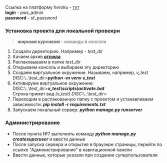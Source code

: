 Ссылка на платформу *heroku* - [тут](https://glacial-island-32092.herokuapp.com/)   
**login** - pws_admin    
**password** - sf_password


### Установка проекта для локальной провекри     
>***жирным курсивом*** - команды в консоли  
1. Создали директорию. Например - *test_dir*<br>
2. Качаем архив **[отсюда](https://github.com/anton-3003/sf-d8/archive/main.zip)**          
3. Распаковываем в папке *test_dir*         
4. Открываем консоль и выбираем эту директорию      
5. Создаем виртуальное окружение. Называем, например, *v_test*          DISC:\\..\\test_dir>***python -m venv v_test***         
6. Активируем виртуальное окружение:    DISC:\\..\\test_dir>***v_test\scripts\activate.bat***        
Строка примет вид *(v_test) DISC:\\..\\test_dir>*           
7. Переходим в распакованную папку с проектом и устанавливаем зависимости: ***pip install -r requirements.txt***           
8. Запускаем локальный сервер:  ***python manage.py runserver***            

### Администрирование
- После пункта №7 выполнить команду ***python manage.py createsuperuser*** и ввести данные          
- После запуска сервера и открытия в браузере страницы, перейти по ссылке "Администрирование" в навигационной панели    
- Ввести данные, которые указали при создании суперпользователя 
